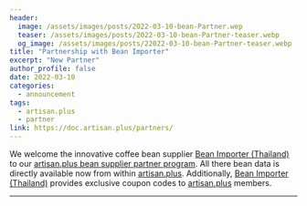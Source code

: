```yaml
---
header:
  image: /assets/images/posts/2022-03-10-bean-Partner.wep
  teaser: /assets/images/posts/2022-03-10-bean-Partner-teaser.webp
  og_image: /assets/images/posts/22022-03-10-bean-Partner-teaser.webp
title: "Partnership with Bean Importer"
excerpt: "New Partner"
author_profile: false
date: 2022-03-10
categories:
  - announcement
tags: 
  - artisan.plus
  - partner
link: https://doc.artisan.plus/partners/
---
```


We welcome the innovative coffee bean supplier [Bean Importer (Thailand)](https://bean.co.th/) to our [artisan.plus bean supplier partner program](https://doc.artisan.plus/partners/). All there bean data is directly available now from within [artisan.plus](https://artisan.plus). Additionally, [Bean Importer (Thailand)](https://bean.co.th/) provides exclusive coupon codes to [artisan.plus](https://artisan.plus) members.

---
